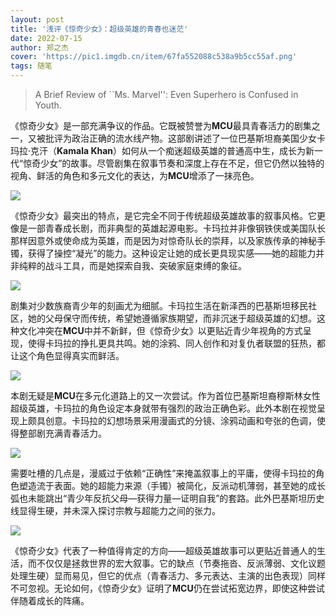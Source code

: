 ```yaml
---
layout: post
title: '浅评《惊奇少女》：超级英雄的青春也迷茫'
date: 2022-07-15
author: 郑之杰
cover: 'https://pic1.imgdb.cn/item/67fa552088c538a9b5cc55af.png'
tags: 随笔
---
```


> A Brief Review of ``Ms. Marvel'': Even Superhero is Confused in Youth.

《惊奇少女》是一部充满争议的作品。它既被赞誉为**MCU**最具青春活力的剧集之一，又被批评为政治正确的流水线产物。这部剧讲述了一位巴基斯坦裔美国少女卡玛拉·克汗（**Kamala Khan**）如何从一个痴迷超级英雄的普通高中生，成长为新一代“惊奇少女”的故事。尽管剧集在叙事节奏和深度上存在不足，但它仍然以独特的视角、鲜活的角色和多元文化的表达，为**MCU**增添了一抹亮色。

![](https://pic1.imgdb.cn/item/67fa552088c538a9b5cc55af.png)

《惊奇少女》最突出的特点，是它完全不同于传统超级英雄故事的叙事风格。它更像是一部青春成长剧，而非典型的英雄起源电影。卡玛拉并非像钢铁侠或美国队长那样因意外或使命成为英雄，而是因为对惊奇队长的崇拜，以及家族传承的神秘手镯，获得了操控“凝光”的能力。这种设定让她的成长更具现实感——她的超能力并非纯粹的战斗工具，而是她探索自我、突破家庭束缚的象征。

![](https://pic1.imgdb.cn/item/67fa58e988c538a9b5cc582a.png)

剧集对少数族裔青少年的刻画尤为细腻。卡玛拉生活在新泽西的巴基斯坦移民社区，她的父母保守而传统，希望她遵循家族期望，而非沉迷于超级英雄的幻想。这种文化冲突在**MCU**中并不新鲜，但《惊奇少女》以更贴近青少年视角的方式呈现，使得卡玛拉的挣扎更具共鸣。她的涂鸦、同人创作和对复仇者联盟的狂热，都让这个角色显得真实而鲜活。

![](https://pic1.imgdb.cn/item/67fa592688c538a9b5cc5855.png)

本剧无疑是**MCU**在多元化道路上的又一次尝试。作为首位巴基斯坦裔穆斯林女性超级英雄，卡玛拉的角色设定本身就带有强烈的政治正确色彩。此外本剧在视觉呈现上颇具创意。卡玛拉的幻想场景采用漫画式的分镜、涂鸦动画和夸张的色调，使得整部剧充满青春活力。

![](https://pic1.imgdb.cn/item/67fa598c88c538a9b5cc589f.png)

需要吐槽的几点是，漫威过于依赖“正确性”来掩盖叙事上的平庸，使得卡玛拉的角色塑造流于表面。她的超能力来源（手镯）被简化，反派动机薄弱，甚至她的成长弧也未能跳出“青少年反抗父母—获得力量—证明自我”的套路。此外巴基斯坦历史线显得生硬，并未深入探讨宗教与超能力之间的张力。

![](https://pic1.imgdb.cn/item/67fa5a9c88c538a9b5cc5944.png)

《惊奇少女》代表了一种值得肯定的方向——超级英雄故事可以更贴近普通人的生活，而不仅仅是拯救世界的宏大叙事。它的缺点（节奏拖沓、反派薄弱、文化议题处理生硬）显而易见，但它的优点（青春活力、多元表达、主演的出色表现）同样不可忽视。无论如何，《惊奇少女》证明了**MCU**仍在尝试拓宽边界，即使这种尝试伴随着成长的阵痛。